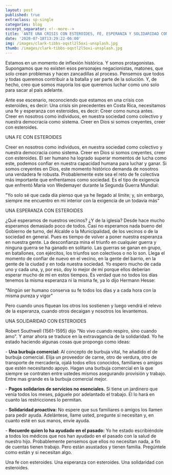 ```yaml
---
layout: post
published: true
extraclass: sp-single
categories: blog
excerpt_separator: <!--more-->
title: 'ANTE UNA CRISIS CON ESTEROIDES, FE, ESPERANZA Y SOLIDARIDAD CON ESTEROIDES'
date: '2020-07-18T13:29:22-06:00'
img: /images/clark-tibbs-oqstl2l5oxi-unsplash.jpg
thumb: /images/clark-tibbs-oqstl2l5oxi-unsplash.jpg
---
```

Estamos en un momento de inflexión histórica. Y somos protagonistas. Supongamos que no existen esos personajes negacionistas, matones, que solo crean problemas y hacen zancadillas al proceso. Pensemos que todos y todas queremos contribuir a la batalla y ser parte de la solución.  Y, de hecho, creo que somos mayoría los que queremos luchar como uno solo para sacar al país adelante. <!--more-->

Ante ese escenario, reconociendo que estamos en una crisis con esteroides, es decir: Una crisis sin precedentes en Costa Rica, necesitamos una fe y esperanza con esteroides, es decir: Creer como nunca antes.  Creer en nosotros como individuos, en nuestra sociedad como colectivo y nuestra democracia como sistema. Creer en Dios si somos creyentes, creer con esteroides. 

UNA FE CON ESTEROIDES

Creer en nosotros como individuos, en nuestra sociedad como colectivo y nuestra democracia como sistema. Creer en Dios si somos creyentes, creer con esteroides. El ser humano ha logrado superar momentos de lucha como este, podemos confiar en nuestra capacidad humana para luchar y ganar.  Si somos creyentes en Dios, este momento histórico demanda de nosotros una verdadera fe robusta. Probablemente este sea el reto de fe colectiva más importante que enfrentamos como sociedad. Es el tipo de exigencia que enfrentó María von Wedemayer durante la Segunda Guerra Mundial: 

"Yo solo sé que cada día pienso que ya he llegado al límite; y, sin embargo, siempre me encuentro en mi interior con la exigencia de un todavía más" 

UNA ESPERANZA CON ESTEROIDES

¿Qué esperamos de nuestros vecinos? ¿Y de la iglesia? Desde hace mucho esperamos demasiado poco de todos. Casi no esperamos nada bueno del Gobierno de turno, del Alcalde o la Municipalidad, de los vecinos o de la sociedad en general.  Pues es tiempo de volver a poner nuestra esperanza en nuestra gente. La desconfianza mina el triunfo en cualquier guerra y ninguna guerra se ha ganado en solitario. Las guerras se ganan en grupo, en batallones, con ejércitos, los triunfos son colectivos o no lo son. Llega el momento de confiar de nuevo en el vecino, en la gente del barrio, en la gente de la ciudad y en toda nuestra sociedad. Yo espero mucho de cada uno y cada una, y, por eso, doy lo mejor de mí porque ellos deberían esperar mucho de mí en estos tiempos.  Es verdad que no todos los días tenemos la misma esperanza ni la misma fe, ya lo dijo Hermann Hesse:

"Ningún ser humano conserva su fe todos los días y a cada hora con la misma pureza y vigor" 

Pero cuando unos flquean los otros los sostienen y luego vendrá el relevo de la esperanza, cuando otros decaigan y nosotros los levantemos. 

UNA SOLIDARIDAD CON ESTEROIDES

Robert Southwell (1561-1595) dijo "No vivo cuando respiro, sino cuando amo".  Y amar ahora se traduce en la extravagancia de la solidaridad. Yo he estado haciendo algunas cosas que propongo como ideas: 

\- **Una burbuja comercial:**  Al concepto de burbuja vital, he añadido el de burbuja comercial. Elija un proveedor de carne, otro de verdura, otro de transporte de mercadería, ojalá todos ellos conocidos, familiares o amigos que estén necesitando apoyo. Hagan una burbuja comercial en la que siempre se contraten entre ustedes mismos asegurando provisión y trabajo. Entre mas grande es la burbuja comercial mejor.  

\- **Pagos solidarios de servicios no esenciales.** Si tiene un jardinero que venía todos los meses, páguele por adelantado el trabajo. El lo hará en cuanto las restricciones lo permitan. 

\- **Solidaridad proactiva:** No espere que sus familiares o amigos los llamen para pedir ayuda. Adelántese, llame usted, pregunte si necesitan y, en cuanto esté en sus manos, envíe ayuda. 

\- **Recuerde quien lo ha ayudado en el pasado:** Yo he estado escribiéndole a todos los médicos que nos han ayudado en el pasado con la salud de nuestro hijo. Probablemente pensemos que ellos no necesitan nada, a fin de cuentas tienen trabajo. Pero están asustados y tienen familia. Pregúntele como están y si necesitan algo. 

Una fe con esteroides. Una esperanza con esteroides. Una solidaridad con esteroides.
